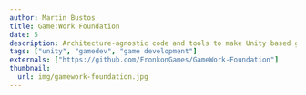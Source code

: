 ```yaml
---
author: Martin Bustos
title: Game:Work Foundation
date: 5
description: Architecture-agnostic code and tools to make Unity based games
tags: ["unity", "gamedev", "game development"]
externals: ["https://github.com/FronkonGames/GameWork-Foundation"]
thumbnail:
  url: img/gamework-foundation.jpg
---
```

